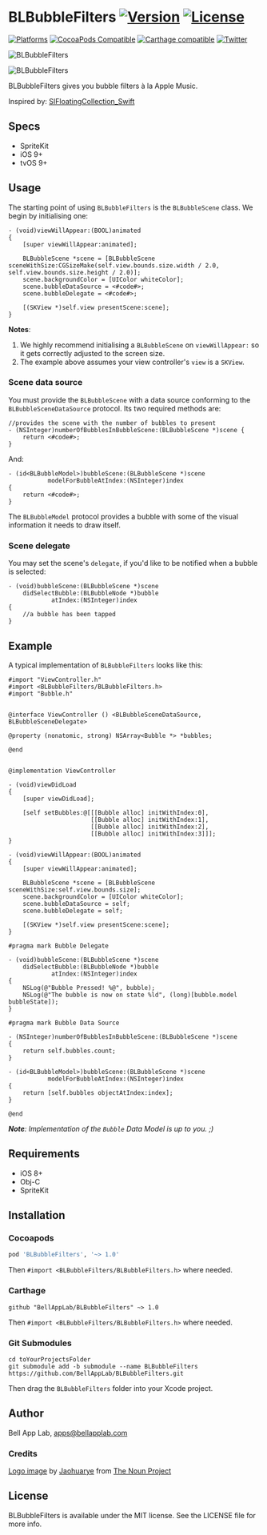 # BLBubbleFilters [![Version](https://img.shields.io/badge/Version-1.0-black.svg?style=flat)](#installation) [![License](https://img.shields.io/cocoapods/l/BLBubbleFilters.svg?style=flat)](#license)

[![Platforms](https://img.shields.io/badge/Platforms-iOS|tvOS-brightgreen.svg?style=flat)](#installation)
[![CocoaPods Compatible](https://img.shields.io/cocoapods/v/BLBubbleFilters.svg?style=flat&label=CocoaPods)](https://cocoapods.org/pods/BLBubbleFilters)
[![Carthage compatible](https://img.shields.io/badge/Carthage-compatible-4BC51D.svg?style=flat)](https://github.com/Carthage/Carthage)
[![Twitter](https://img.shields.io/badge/Twitter-@BellAppLab-blue.svg?style=flat)](http://twitter.com/BellAppLab)

![BLBubbleFilters](./Images/bubble_filters.png)

![BLBubbleFilters](./Images/bubble_filters.gif)

BLBubbleFilters gives you bubble filters à la Apple Music.

Inspired by: [SIFloatingCollection_Swift](https://github.com/ProudOfZiggy/SIFloatingCollection_Swift)

## Specs

* SpriteKit
* iOS 9+
* tvOS 9+

## Usage

The starting point of using `BLBubbleFilters` is the `BLBubbleScene` class. We begin by initialising one:

```objc
- (void)viewWillAppear:(BOOL)animated
{
    [super viewWillAppear:animated];
    
    BLBubbleScene *scene = [BLBubbleScene sceneWithSize:CGSizeMake(self.view.bounds.size.width / 2.0, self.view.bounds.size.height / 2.0)];
    scene.backgroundColor = [UIColor whiteColor];
    scene.bubbleDataSource = <#code#>;
    scene.bubbleDelegate = <#code#>;

    [(SKView *)self.view presentScene:scene];
}
```

**Notes**:
1. We highly recommend initialising a `BLBubbleScene` on `viewWillAppear:` so it gets correctly adjusted to the screen size.
2. The example above assumes your view controller's `view` is a `SKView`.

### Scene data source

You must provide the `BLBubbleScene` with a data source conforming to the `BLBubbleSceneDataSource` protocol. Its two required methods are:

```objc
//provides the scene with the number of bubbles to present
- (NSInteger)numberOfBubblesInBubbleScene:(BLBubbleScene *)scene {
    return <#code#>;
}
```

And:

```objc
- (id<BLBubbleModel>)bubbleScene:(BLBubbleScene *)scene
           modelForBubbleAtIndex:(NSInteger)index
{
    return <#code#>;
}
```

The `BLBubbleModel` protocol provides a bubble with some of the visual information it needs to draw itself.

### Scene delegate

You may set the scene's `delegate`, if you'd like to be notified when a bubble is selected:

```objc
- (void)bubbleScene:(BLBubbleScene *)scene
    didSelectBubble:(BLBubbleNode *)bubble
            atIndex:(NSInteger)index
{
    //a bubble has been tapped
}
```

## Example

A typical implementation of `BLBubbleFilters` looks like this:

```objc
#import "ViewController.h"
#import <BLBubbleFilters/BLBubbleFilters.h>
#import "Bubble.h"


@interface ViewController () <BLBubbleSceneDataSource, BLBubbleSceneDelegate>

@property (nonatomic, strong) NSArray<Bubble *> *bubbles;

@end


@implementation ViewController

- (void)viewDidLoad
{
    [super viewDidLoad];
    
    [self setBubbles:@[[[Bubble alloc] initWithIndex:0],
                       [[Bubble alloc] initWithIndex:1],
                       [[Bubble alloc] initWithIndex:2],
                       [[Bubble alloc] initWithIndex:3]]];
}

- (void)viewWillAppear:(BOOL)animated
{
    [super viewWillAppear:animated];
    
    BLBubbleScene *scene = [BLBubbleScene sceneWithSize:self.view.bounds.size];
    scene.backgroundColor = [UIColor whiteColor];
    scene.bubbleDataSource = self;
    scene.bubbleDelegate = self;

    [(SKView *)self.view presentScene:scene];
}

#pragma mark Bubble Delegate

- (void)bubbleScene:(BLBubbleScene *)scene
    didSelectBubble:(BLBubbleNode *)bubble
            atIndex:(NSInteger)index
{
    NSLog(@"Bubble Pressed! %@", bubble);
    NSLog(@"The bubble is now on state %ld", (long)[bubble.model bubbleState]);
}

#pragma mark Bubble Data Source

- (NSInteger)numberOfBubblesInBubbleScene:(BLBubbleScene *)scene
{
    return self.bubbles.count;
}

- (id<BLBubbleModel>)bubbleScene:(BLBubbleScene *)scene
           modelForBubbleAtIndex:(NSInteger)index
{
    return [self.bubbles objectAtIndex:index];
}

@end

```

_**Note**: Implementation of the `Bubble` Data Model is up to you. ;)_

## Requirements

* iOS 8+
* Obj-C
* SpriteKit

## Installation

### Cocoapods

```ruby
pod 'BLBubbleFilters', '~> 1.0'
```

Then `#import <BLBubbleFilters/BLBubbleFilters.h>` where needed.

### Carthage

```objc
github "BellAppLab/BLBubbleFilters" ~> 1.0
```

Then `#import <BLBubbleFilters/BLBubbleFilters.h>` where needed.

### Git Submodules

```shell
cd toYourProjectsFolder
git submodule add -b submodule --name BLBubbleFilters https://github.com/BellAppLab/BLBubbleFilters.git
```

Then drag the `BLBubbleFilters` folder into your Xcode project.

## Author

Bell App Lab, apps@bellapplab.com

### Credits

[Logo image](https://thenounproject.com/search/?q=bubble&i=1118287#) by [Jaohuarye](https://thenounproject.com/jaohuarye) from [The Noun Project](https://thenounproject.com/)

## License

BLBubbleFilters is available under the MIT license. See the LICENSE file for more info.
